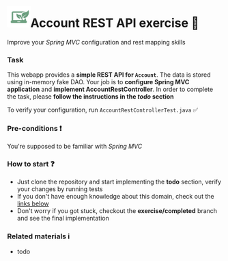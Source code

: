 # <img src="https://raw.githubusercontent.com/bobocode-projects/resources/master/image/logo_transparent_background.png" height=50/>Account REST API exercise 💪
Improve your *Spring MVC* configuration and rest mapping skills
### Task
This webapp provides a **simple REST API for `Account`**. The data is stored using in-memory fake DAO. Your job is to 
**configure Spring MVC application** and **implement AccountRestController**. In order to complete the task, please 
**follow the instructions in the *todo* section**

To verify your configuration, run `AccountRestControllerTest.java` :white_check_mark:

 
### Pre-conditions ❗
You're supposed to be familiar with *Spring MVC*

### How to start ❓
* Just clone the repository and start implementing the **todo** section, verify your changes by running tests
* If you don't have enough knowledge about this domain, check out the [links below](#related-materials-information_source)
* Don't worry if you got stuck, checkout the **exercise/completed** branch and see the final implementation
 
### Related materials ℹ
 * todo

